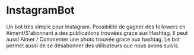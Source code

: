 # InstagramBot

Un bot très simple pour Instagram. Possibilité de gagner des followers en Aiment/S'abonnant à des publications trouvées grace aux Hashtag. Il peut aussi Aimer / Commenter une photo trouvée grace aux hashtag. Le bot permet aussi de se désabonner des utilisateurs que nous avons suivis.
